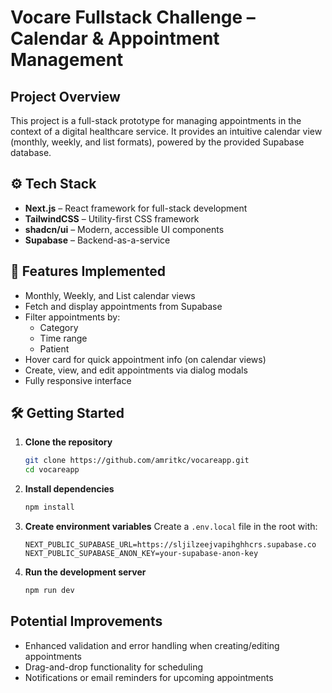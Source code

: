 
# Vocare Fullstack Challenge – Calendar & Appointment Management

## Project Overview

This project is a full-stack prototype for managing appointments in the context of a digital healthcare service. It provides an intuitive calendar view (monthly, weekly, and list formats), powered by the provided Supabase database.

## ⚙️ Tech Stack

- **Next.js** – React framework for full-stack development
- **TailwindCSS** – Utility-first CSS framework
- **shadcn/ui** – Modern, accessible UI components
- **Supabase** – Backend-as-a-service 

## 📆 Features Implemented

- Monthly, Weekly, and List calendar views
- Fetch and display appointments from Supabase
- Filter appointments by:
  - Category
  - Time range
  - Patient
- Hover card for quick appointment info (on calendar views)
- Create, view, and edit appointments via dialog modals
- Fully responsive interface

## 🛠️ Getting Started

1. **Clone the repository**
   ```bash
   git clone https://github.com/amritkc/vocareapp.git
   cd vocareapp
   ```

2. **Install dependencies**
   ```bash
   npm install
   ```

3. **Create environment variables**
   Create a `.env.local` file in the root with:
   ```env
   NEXT_PUBLIC_SUPABASE_URL=https://sljilzeejvapihghhcrs.supabase.co
   NEXT_PUBLIC_SUPABASE_ANON_KEY=your-supabase-anon-key
   ```

4. **Run the development server**
   ```bash
   npm run dev
   ```


##  Potential Improvements
- Enhanced validation and error handling when creating/editing appointments
- Drag-and-drop functionality for scheduling
- Notifications or email reminders for upcoming appointments


